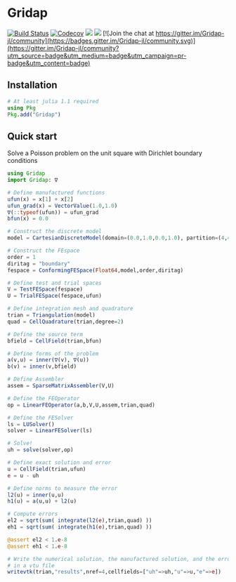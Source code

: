 # Gridap

[![Build Status](https://travis-ci.com/gridap/Gridap.jl.svg?branch=master)](https://travis-ci.com/gridap/Gridap.jl)
[![Codecov](https://codecov.io/gh/gridap/Gridap.jl/branch/master/graph/badge.svg)](https://codecov.io/gh/gridap/Gridap.jl)
[![](https://img.shields.io/badge/docs-stable-blue.svg)](https://gridap.github.io/Gridap.jl/stable)
[![](https://img.shields.io/badge/docs-dev-blue.svg)](https://gridap.github.io/Gridap.jl/dev) [![Join the chat at https://gitter.im/Gridap-jl/community](https://badges.gitter.im/Gridap-jl/community.svg)](https://gitter.im/Gridap-jl/community?utm_source=badge&utm_medium=badge&utm_campaign=pr-badge&utm_content=badge)

## Installation 
```julia
# At least julia 1.1 required
using Pkg
Pkg.add("Gridap")
```
## Quick start

Solve a Poisson problem on the unit square with Dirichlet boundary conditions

```julia
using Gridap
import Gridap: ∇

# Define manufactured functions
ufun(x) = x[1] + x[2]
ufun_grad(x) = VectorValue(1.0,1.0)
∇(::typeof(ufun)) = ufun_grad
bfun(x) = 0.0

# Construct the discrete model
model = CartesianDiscreteModel(domain=(0.0,1.0,0.0,1.0), partition=(4,4))

# Construct the FEspace
order = 1
diritag = "boundary"
fespace = ConformingFESpace(Float64,model,order,diritag)

# Define test and trial spaces
V = TestFESpace(fespace)
U = TrialFESpace(fespace,ufun)

# Define integration mesh and quadrature
trian = Triangulation(model)
quad = CellQuadrature(trian,degree=2)

# Define the source term
bfield = CellField(trian,bfun)

# Define forms of the problem
a(v,u) = inner(∇(v), ∇(u))
b(v) = inner(v,bfield)

# Define Assembler
assem = SparseMatrixAssembler(V,U)

# Define the FEOperator
op = LinearFEOperator(a,b,V,U,assem,trian,quad)

# Define the FESolver
ls = LUSolver()
solver = LinearFESolver(ls)

# Solve!
uh = solve(solver,op)

# Define exact solution and error
u = CellField(trian,ufun)
e = u - uh

# Define norms to measure the error
l2(u) = inner(u,u)
h1(u) = a(u,u) + l2(u)

# Compute errors
el2 = sqrt(sum( integrate(l2(e),trian,quad) ))
eh1 = sqrt(sum( integrate(h1(e),trian,quad) ))

@assert el2 < 1.e-8
@assert eh1 < 1.e-8

# Write the numerical solution, the manufactured solution, and the error
# in a vtu file
writevtk(trian,"results",nref=4,cellfields=["uh"=>uh,"u"=>u,"e"=>e])
```
